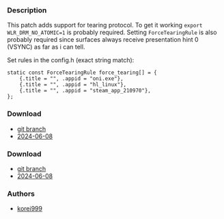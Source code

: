 ### Description
This patch adds support for tearing protocol. To get it working `export WLR_DRM_NO_ATOMIC=1` is probably required.
Setting `ForceTearingRule` is also probably required since surfaces always receive presentation hint 0 (VSYNC) as far as i can tell.

Set rules in the config.h (exact string match):
```
static const ForceTearingRule force_tearing[] = {
	{.title = "", .appid = "oni.exe"},
	{.title = "", .appid = "hl_linux"},
	{.title = "", .appid = "steam_app_210970"},
};

```

### Download
- [git branch](https://codeberg.org/korei999/dwl/src/branch/globalkey)
- [2024-06-08](https://codeberg.org/dwl/dwl-patches/src/branch/main/patches/globalkey/globalkey.patch)

### Download
- [git branch](https://codeberg.org/korei999/dwl/src/branch/tearing)
- [2024-06-08](https://codeberg.org/dwl/dwl-patches/src/branch/main/patches/tearing/tearing.patch)
### Authors
- [korei999](https://codeberg.org/korei999)
